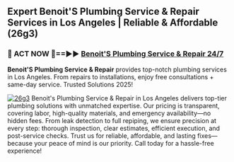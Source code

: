 ## Expert Benoit'S Plumbing Service & Repair Services in Los Angeles | Reliable & Affordable (26g3)  

<h3>🚿 ACT NOW 🌟==►► <a href="https://tinyurl.com/2ne6vx2x" rel="nofollow">Benoit'S Plumbing Service & Repair 24/7</a></h3>

**Benoit'S Plumbing Service & Repair** provides top-notch plumbing services in Los Angeles. From repairs to installations, enjoy free consultations + same-day service. Trusted Solutions 2025!

[![26g3](https://i.imgur.com/4PFF4AK.jpeg)](https://tinyurl.com/2ne6vx2x)
Benoit's Plumbing Service & Repair in Los Angeles delivers top-tier plumbing solutions with unmatched expertise. Our pricing is transparent, covering labor, high-quality materials, and emergency availability—no hidden fees. From leak detection to full repiping, we ensure precision at every step: thorough inspection, clear estimates, efficient execution, and post-service checks. Trust us for reliable, affordable, and lasting fixes—because your peace of mind is our priority. Call today for a hassle-free experience!